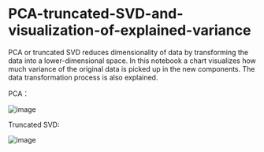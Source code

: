 # PCA-truncated-SVD-and-visualization-of-explained-variance
PCA or truncated SVD reduces dimensionality of data by transforming the data into a lower-dimensional space. In this notebook a chart visualizes how much variance of the original data is picked up in the new components. The data transformation process is also explained.

PCA：

![image](https://github.com/hanfei1986/PCA-and-visualization-of-explained-variance/assets/59255164/94f225fc-a55e-49d9-bc18-bcf2b6c9e1b2)

Truncated SVD:

![image](https://github.com/hanfei1986/PCA-SVD-and-visualization-of-explained-variance/assets/59255164/bf2146b5-c34a-4702-88be-0b90f7950dea)

